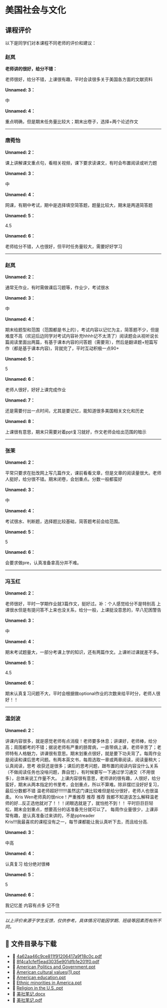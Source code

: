 # 美国社会与文化

## 课程评价

以下是同学们对本课程不同老师的评价和建议：

### 赵岚

**老师讲的很好，给分不错：**

老师很好，给分不错，上课很有趣，平时会读很多关于美国各方面的文献资料

**Unnamed: 3：**

中

**Unnamed: 4：**

重点明确，但是期末任务量比较大；期末出卷子，选择+两个论述作文

---

### 唐菀怡

**Unnamed: 2：**

课上讲解课文重点句，看相关视频，课下要求读课文，有时会布置阅读或听力题

**Unnamed: 3：**

中

**Unnamed: 4：**

网课，有期中考试，期中是选择填空简答题，题量比较大，期末是两道简答题

**Unnamed: 5：**

4.5

**Unnamed: 6：**

老师给分不错，人也很好，但平时任务量较大，需要好好学习

---

### 赵岚

**Unnamed: 2：**

通常无作业，有时需做课后习题等，作业少，考试很水

**Unnamed: 3：**

中

**Unnamed: 4：**

期末给题型和范围（范围都是书上的），考试内容以记忆为主，简答题不少，但是难度不高（欢迎后边同学对考试内容补充hhhh记不太清了）阅读题会从视听说长篇阅读里面出两篇，有基于课本内容的问答题（需要背），然后是翻译题+短篇写作（都是基于课本内容)，背就完了，平时互动积极一点90+

**Unnamed: 5：**

5

**Unnamed: 6：**

老师人很好，好好上课完成作业

**Unnamed: 7：**

还是需要付出一点时间，尤其是要记忆，能知道很多美国相关文化和历史

**Unnamed: 8：**

上课很有意思，期末只需要对着ppt复习就好，作文老师会给出范围的暗示

---

### 张茉

**Unnamed: 2：**

平常只要求在批改网上写几篇作文，课前看看文章，但是文章的阅读量很大。老师人挺好，给分很不错。期末闭卷，会划重点。分数一般都蛮好

**Unnamed: 3：**

中

**Unnamed: 4：**

考试很水、判断题，选择题比较基础，简答题考前会给范围。

**Unnamed: 5：**

5

**Unnamed: 6：**

会要求做pre，认真准备拿高分并不难。

---

### 冯玉红

**Unnamed: 2：**

老师很好，平时一学期作业就3篇作文，挺好过。补：个人感觉给分不是特别高  上课很水但是有提问答不上来也没关系，给分一般，上课挺没意思的，早八犯困警告

**Unnamed: 3：**

中

**Unnamed: 4：**

期末考试题量大，一部分考课上学的知识，还有两篇作文。上课听过课就差不多。

**Unnamed: 5：**

4.5

**Unnamed: 6：**

期末认真复习问题不大，平时会根据做optional作业的次数来给平时分，老师人很好！！

---

### 温剑波

**Unnamed: 2：**

讲课内容很多，就是感觉老师有点消瘦！老师要多休息；讲课好，老师棒，给分高；周围都考的不错；据说老师有严重的肠胃病，一直带病上课，老师辛苦了；老师特有人格魅力，讲课很有意思。期末划重点很好，就是要下功夫背了。每周作业是阅读和课后思考问题。有两本英文书，每周选取一章或两章阅读，阅读量稍大；认真阅读，思考 收获还是很多；课后的思考问题，跟布置的阅读内容没什么关系（不做阅读任务也没啥问题，靠自觉），有时候要写一下通过学习通交（不用很多），总体来说工作量不大。
上课内容很有意思，老师讲的很有趣，人很好，给分蛮好，期末从两本指定的书里考，会划重点，所以不算难。除非摆烂没好好复习，最后分数都不错
温老师超好!!!!!!!虽然这门课比较难但是给分很好，老师人也很温柔。
Kris Wen老师真的很nice！严重推荐 推荐 推荐
我都不知道该怎么解释温老师的好…反正选他就对了！！！闭眼选就是了，就怕抢不到！！
平时巨巨巨轻松，期末会划重点，想要高分的话准备充分就可以了。
每周作业量很少，上课非常有趣，是认真准备过来讲的，不是pptreader    
Kris!!!我最喜欢的课程没有之一，每节课都能让我认真听下去，而且给分高.

**Unnamed: 3：**

中高

**Unnamed: 4：**

认真复习 给分绝对很棒

**Unnamed: 5：**

5

**Unnamed: 6：**

我记忆差  内容有点多 记不住

---

*以上评价来源于学生反馈，仅供参考。具体情况可能因学期、班级等因素而有所不同。*
## 📄 文件目录与下载

- 📄 [4a62aa46c9ce811f91206417a9f18c0c.pdf](4a62aa46c9ce811f91206417a9f18c0c.pdf)
- 📄 [8f4ca1cfef5ead3035e901dfb1e201f0.pdf](8f4ca1cfef5ead3035e901dfb1e201f0.pdf)
- 📄 [American Politics and Government.ppt](American%20Politics%20and%20Government.ppt)
- 📄 [American cultural values(1).ppt](American%20cultural%20values%281%29.ppt)
- 📄 [American education.ppt](American%20education.ppt)
- 📄 [Ethnic minorities in America.ppt](Ethnic%20minorities%20in%20America.ppt)
- 📄 [Religion in the U.S..ppt](Religion%20in%20the%20U.S..ppt)
- 📄 [美社笔记.docx](%E7%BE%8E%E7%A4%BE%E7%AC%94%E8%AE%B0.docx)
- 📄 [美社笔记.pdf](%E7%BE%8E%E7%A4%BE%E7%AC%94%E8%AE%B0.pdf)
